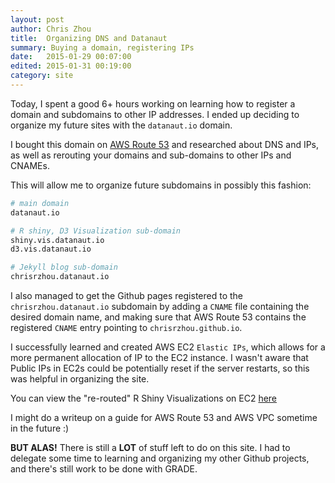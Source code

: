 ```yaml
---
layout: post
author: Chris Zhou
title:  Organizing DNS and Datanaut
summary: Buying a domain, registering IPs
date:   2015-01-29 00:07:00
edited: 2015-01-31 00:19:00
category: site
---
```


Today, I spent a good 6+ hours working on learning how to register a domain
and subdomains to other IP addresses.  I ended up deciding to organize my
future sites with the `datanaut.io` domain.

I bought this domain on [AWS Route 53][] and researched about DNS and IPs, as
well as rerouting your domains and sub-domains to other IPs and CNAMEs.

This will allow me to organize future subdomains in possibly this fashion:

```bash
# main domain
datanaut.io

# R shiny, D3 Visualization sub-domain
shiny.vis.datanaut.io
d3.vis.datanaut.io

# Jekyll blog sub-domain
chrisrzhou.datanaut.io
```

I also managed to get the Github pages registered to the `chrisrzhou.datanaut.io` subdomain by adding a `CNAME` file 
containing the desired domain name, and making sure that AWS Route 53 contains the registered `CNAME` entry pointing
to `chrisrzhou.github.io`.

I successfully learned and created AWS EC2 `Elastic IPs`, which allows for a  more permanent allocation of IP to the 
EC2 instance.  I wasn't aware that Public IPs in EC2s could be potentially reset if the server restarts, so this was 
helpful in organizing the site.

You can view the "re-routed" R Shiny Visualizations on EC2 [here][shiny ec2]

I might do a writeup on a guide for AWS Route 53 and AWS VPC sometime in the future :)

**BUT ALAS!** There is still a **LOT** of stuff left to do on this site.  I had to delegate some time to learning and
 organizing my other Github projects, and there's still work to be done with GRADE.


<!-- links -->
[aws route 53]: http://aws.amazon.com/route53/
[shiny ec2]: http://shiny.vis.datanaut.io/
